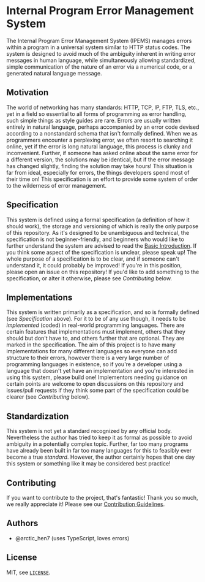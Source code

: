 # Internal Program Error Management System

The Internal Program Error Management System (IPEMS) manages errors within a program in a universal system similar to HTTP status codes. The system is designed to avoid much of the ambiguity inherent in writing error messages in human language, while simultaneously allowing standardized, simple communication of the nature of an error via a numerical code, or a generated natural language message.

## Motivation

The world of networking has many standards: HTTP, TCP, IP, FTP, TLS, etc., yet in a field so essential to all forms of programming as error handling, such simple things as style guides are rare. Errors are usually written entirely in natural language, perhaps accompanied by an error code devised according to a nonstandard schema that isn't formally defined. When we as programmers encounter a perplexing error, we often resort to searching it online, yet if the error is long natural language, this process is clunky and inconvenient. Further, if someone has asked online about the same error for a different version, the solutions may be identical, but if the error message has changed slightly, finding the solution may take hours! This situation is far from ideal, especially for errors, the things developers spend most of their time on! This specification is an effort to provide some system of order to the wilderness of error management.

## Specification

This system is defined using a formal specification (a definition of how it should work), the storage and versioning of which is really the only purpose of this repository. As it's designed to be unambiguous and technical, the specification is not beginner-friendly, and beginners who would like to further understand the system are advised to read the [Basic Introduction](./protocol/basic-introduction.md). If you think some aspect of the specification is unclear, please speak up! The whole purpose of a specification is to be clear, and if someone can't understand it, it could probably be improved! If you're in this position, please open an issue on this repository! If you'd like to add something to the specification, or alter it otherwise, please see *Contributing* below.

## Implementations

This system is written primarily as a specification, and so is formally defined (see *Specification* above). For it to be of any use though, it needs to be *implemented* (coded) in real-world programming languages. There are certain features that implementations must implement, others that they should but don't have to, and others further that are optional. They are marked in the specification. The aim of this project is to have many implementations for many different languages so everyone can add structure to their errors, however there is a very large number of programming languages in existence, so if you're a developer using a language that doesn't yet have an implementation and you're interested in using this system, please build one! Implementors needing guidance on certain points are welcome to open discussions on this repository and issues/pull requests if they think some part of the specification could be clearer (see *Contributing* below).

## Standardization

This system is not yet a standard recognized by any official body. Nevertheless the author has tried to keep it as formal as possible to avoid ambiguity in a potentially complex topic. Further, far too many programs have already been built in far too many languages for this to feasibly ever become a true *standard*. However, the author certainly hopes that one day this system or something like it may be considered best practice!

## Contributing

If you want to contribute to the project, that's fantastic! Thank you so much, we really appreciate it! Please see our [Contribution Guidelines](./CONTRIBUTING.md).

## Authors

- @arctic_hen7 (uses TypeScript, loves errors)

## License

MIT, see [`LICENSE`](./LICENSE).

